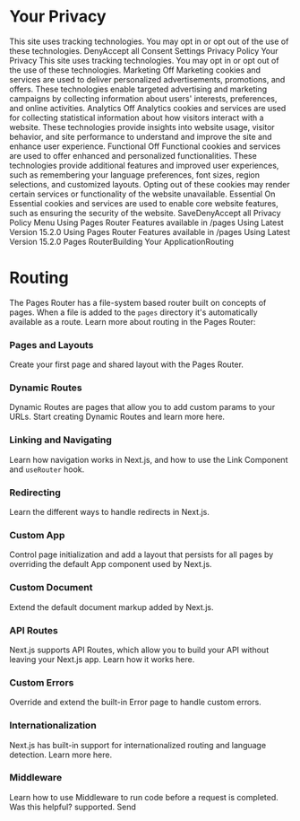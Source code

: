 # Your Privacy
This site uses tracking technologies. You may opt in or opt out of the use of these technologies.
DenyAccept all
Consent Settings
Privacy Policy
Your Privacy
This site uses tracking technologies. You may opt in or opt out of the use of these technologies.
Marketing
Off
Marketing cookies and services are used to deliver personalized advertisements, promotions, and offers. These technologies enable targeted advertising and marketing campaigns by collecting information about users' interests, preferences, and online activities. 
Analytics
Off
Analytics cookies and services are used for collecting statistical information about how visitors interact with a website. These technologies provide insights into website usage, visitor behavior, and site performance to understand and improve the site and enhance user experience.
Functional
Off
Functional cookies and services are used to offer enhanced and personalized functionalities. These technologies provide additional features and improved user experiences, such as remembering your language preferences, font sizes, region selections, and customized layouts. Opting out of these cookies may render certain services or functionality of the website unavailable.
Essential
On
Essential cookies and services are used to enable core website features, such as ensuring the security of the website. 
SaveDenyAccept all
Privacy Policy
Menu
Using Pages Router
Features available in /pages
Using Latest Version
15.2.0
Using Pages Router
Features available in /pages
Using Latest Version
15.2.0
Pages RouterBuilding Your ApplicationRouting
# Routing
The Pages Router has a file-system based router built on concepts of pages. When a file is added to the `pages` directory it's automatically available as a route. Learn more about routing in the Pages Router:
### Pages and Layouts
Create your first page and shared layout with the Pages Router.
### Dynamic Routes
Dynamic Routes are pages that allow you to add custom params to your URLs. Start creating Dynamic Routes and learn more here.
### Linking and Navigating
Learn how navigation works in Next.js, and how to use the Link Component and `useRouter` hook.
### Redirecting
Learn the different ways to handle redirects in Next.js.
### Custom App
Control page initialization and add a layout that persists for all pages by overriding the default App component used by Next.js.
### Custom Document
Extend the default document markup added by Next.js.
### API Routes
Next.js supports API Routes, which allow you to build your API without leaving your Next.js app. Learn how it works here.
### Custom Errors
Override and extend the built-in Error page to handle custom errors.
### Internationalization
Next.js has built-in support for internationalized routing and language detection. Learn more here.
### Middleware
Learn how to use Middleware to run code before a request is completed.
Was this helpful?
supported.
Send
